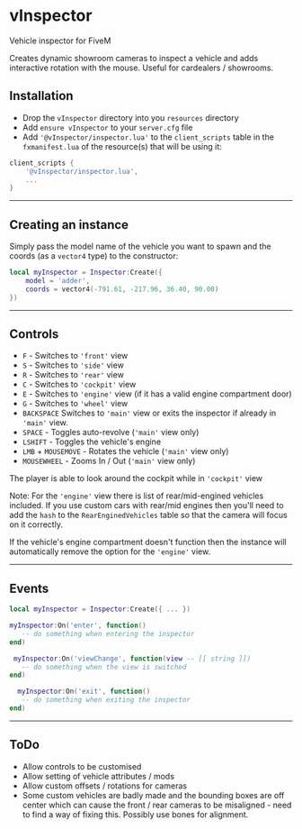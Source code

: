# vInspector
 Vehicle inspector for FiveM

 Creates dynamic showroom cameras to inspect a vehicle and adds interactive rotation with the mouse. Useful for cardealers / showrooms.
 
 ## Installation
* Drop the `vInspector` directory into you `resources` directory
* Add `ensure vInspector` to your `server.cfg` file
* Add `'@vInspector/inspector.lua'` to the `client_scripts` table in the `fxmanifest.lua` of the resource(s) that will be using it:

```lua
client_scripts {
    '@vInspector/inspector.lua',
    ...
}
```

---

 ## Creating an instance
 Simply pass the model name of the vehicle you want to spawn and the coords (as a `vector4` type) to the constructor:
 ```lua
 local myInspector = Inspector:Create({
     model = 'adder',
     coords = vector4(-791.61, -217.96, 36.40, 90.00)
 })
 ```
 
 ---
 
## Controls
 * `F` - Switches to `'front'` view
 * `S` - Switches to `'side'` view
 * `R` - Switches to `'rear'` view
 * `C` - Switches to `'cockpit'` view
 * `E` - Switches to `'engine'` view (if it has a valid engine compartment door)
 * `G` - Switches to `'wheel'` view
 * `BACKSPACE` Switches to `'main'` view or exits the inspector if already in `'main'` view.
 * `SPACE` - Toggles auto-revolve (`'main'` view only)
 * `LSHIFT` - Toggles the vehicle's engine
 * `LMB` + `MOUSEMOVE` - Rotates the vehicle (`'main'` view only)
 * `MOUSEWHEEL` - Zooms In / Out (`'main'` view only)
 
The player is able to look around the cockpit while in `'cockpit'` view

Note: For the `'engine'` view there is list of rear/mid-engined vehicles included. If you use custom cars with rear/mid engines then you'll need to add the `hash` to the `RearEnginedVehicles` table so that the camera will focus on it correctly.

If the vehicle's engine compartment doesn't function then the instance will automatically remove the option for the `'engine'` view.

 ---
 
 ## Events

 ```lua
 local myInspector = Inspector:Create({ ... })
 
 myInspector:On('enter', function()
    -- do something when entering the inspector
 end)
 
  myInspector:On('viewChange', function(view -- [[ string ]])
    -- do something when the view is switched
 end)
 
   myInspector:On('exit', function()
    -- do something when exiting the inspector
 end)
 ```
 
 ---

 ## ToDo
 * Allow controls to be customised
 * Allow setting of vehicle attributes / mods
 * Allow custom offsets / rotations for cameras
 * Some custom vehicles are badly made and the bounding boxes are off center which can cause the front / rear cameras to be misaligned - need to find a way of fixing this. Possibly use bones for alignment.